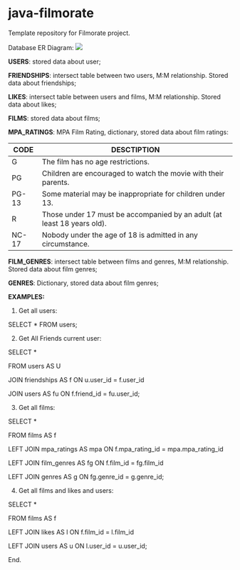 # java-filmorate
Template repository for Filmorate project.

Database ER Diagram:
![](https://github.com/culto90/java-filmorate/blob/main/filmorate_er_diagram.PNG)

**USERS**: stored data about user;

**FRIENDSHIPS**: intersect table between two users, M:M relationship. Stored data about friendships;

**LIKES**: intersect table between users and films, M:M relationship. Stored data about likes;

**FILMS**: stored data about films;

**MPA_RATINGS**: MPA Film Rating, dictionary, stored data about film ratings:


| CODE | DESCTIPTION                                                              |
|------|--------------------------------------------------------------------------|
| G    | The film has no age restrictions.                                        |
|   PG   | Children are encouraged to watch the movie with their parents.           |
|  PG-13    | Some material may be inappropriate for children under 13.                |
|    R  | Those under 17 must be accompanied by an adult (at least 18 years old).  |
|    NC-17  | Nobody under the age of 18 is admitted in any circumstance.              |          

**FILM_GENRES**: intersect table between films and genres, M:M relationship. Stored data about film genres;

**GENRES**: Dictionary, stored data about film genres;

**EXAMPLES:**
1. Get all users:

SELECT * FROM users;


2. Get All Friends current user:

SELECT *

FROM users AS U

JOIN friendships AS f ON u.user_id = f.user_id

JOIN users AS fu ON f.friend_id = fu.user_id;


3. Get all films:

SELECT *

FROM films AS f

LEFT JOIN mpa_ratings AS mpa ON f.mpa_rating_id = mpa.mpa_rating_id

LEFT JOIN film_genres AS fg ON f.film_id = fg.film_id

LEFT JOIN genres AS g ON fg.genre_id = g.genre_id;


4. Get all films and likes and users:

SELECT *

FROM films AS f

LEFT JOIN likes AS l ON f.film_id = l.film_id

LEFT JOIN users AS u ON l.user_id = u.user_id;

End.